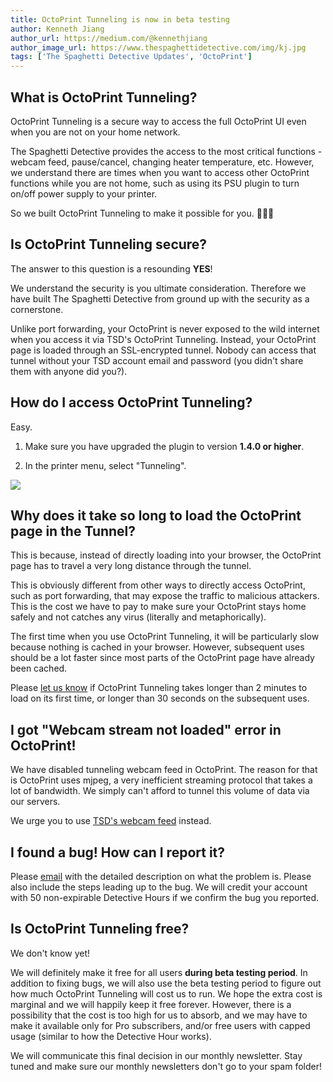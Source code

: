 ```yaml
---
title: OctoPrint Tunneling is now in beta testing
author: Kenneth Jiang
author_url: https://medium.com/@kennethjiang
author_image_url: https://www.thespaghettidetective.com/img/kj.jpg
tags: ['The Spaghetti Detective Updates', 'OctoPrint']
---
```


## What is OctoPrint Tunneling?

OctoPrint Tunneling is a secure way to access the full OctoPrint UI even when you are not on your home network.

The Spaghetti Detective provides the access to the most critical functions - webcam feed, pause/cancel, changing heater temperature, etc. However, we understand there are times when you want to access other OctoPrint functions while you are not home, such as using its PSU plugin to turn on/off power supply to your printer.

So we built OctoPrint Tunneling to make it possible for you. 🚀🚀🚀 

## Is OctoPrint Tunneling secure?

<!-- truncate -->

The answer to this question is a resounding **YES**!

We understand the security is you ultimate consideration. Therefore we have built The Spaghetti Detective from ground up with the security as a cornerstone.

Unlike port forwarding, your OctoPrint is never exposed to the wild internet when you access it via TSD's OctoPrint Tunneling. Instead, your OctoPrint page is loaded through an SSL-encrypted tunnel. Nobody can access that tunnel without your TSD account email and password (you didn't share them with anyone did you?).

## How do I access OctoPrint Tunneling?

Easy.

1. Make sure you have upgraded the plugin to version **1.4.0 or higher**.

2. In the printer menu, select "Tunneling".

![](/img/blogs/octoprint-tunnel.png)

## Why does it take so long to load the OctoPrint page in the Tunnel?

This is because, instead of directly loading into your browser, the OctoPrint page has to travel a very long distance through the tunnel.

This is obviously different from other ways to directly access OctoPrint, such as port forwarding, that may expose the traffic to malicious attackers. This is the cost we have to pay to make sure your OctoPrint stays home safely and not catches any virus (literally and metaphorically).

The first time when you use OctoPrint Tunneling, it will be particularly slow because nothing is cached in your browser. However, subsequent uses should be a lot faster since most parts of the OctoPrint page have already been cached.

Please [let us know](mailto:support@thespaghettidetective.com) if OctoPrint Tunneling takes longer than 2 minutes to load on its first time, or longer than 30 seconds on the subsequent uses.

## I got "Webcam stream not loaded" error in OctoPrint!

We have disabled tunneling webcam feed in OctoPrint. The reason for that is OctoPrint uses mjpeg, a very inefficient streaming protocol that takes a lot of bandwidth. We simply can't afford to tunnel this volume of data via our servers.

We urge you to use [TSD's webcam feed](/docs/webcam-streaming-for-human-eyes) instead.

## I found a bug! How can I report it?

Please [email](mailto:support@thespaghettidetective.com) with the detailed description on what the problem is. Please also include the steps leading up to the bug. We will credit your account with 50 non-expirable Detective Hours if we confirm the bug you reported.

## Is OctoPrint Tunneling free?

We don't know yet!

We will definitely make it free for all users **during beta testing period**. In addition to fixing bugs, we will also use the beta testing period to figure out how much OctoPrint Tunneling will cost us to run. We hope the extra cost is marginal and we will happily keep it free forever. However, there is a possibility that the cost is too high for us to absorb, and we may have to make it available only for Pro subscribers, and/or free users with capped usage (similar to how the Detective Hour works).

We will communicate this final decision in our monthly newsletter. Stay tuned and make sure our monthly newsletters don't go to your spam folder!
